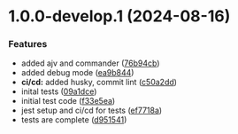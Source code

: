 # 1.0.0-develop.1 (2024-08-16)


### Features

* added ajv and commander ([76b94cb](https://github.com/Siddharth9890/graphql-sdk-generator/commit/76b94cb18f4417ae46655a574b6fcc66d2d0397e))
* added debug mode ([ea9b844](https://github.com/Siddharth9890/graphql-sdk-generator/commit/ea9b8445295b066c6310545593a46d7e0d9d1cab))
* **ci/cd:** added husky, commit lint ([c50a2dd](https://github.com/Siddharth9890/graphql-sdk-generator/commit/c50a2ddf6bbc68f128458685667fff3c9a279a2d))
* inital tests ([09a1dce](https://github.com/Siddharth9890/graphql-sdk-generator/commit/09a1dce430ba38212db6ede98a27e699927526b5))
* initial test code ([f33e5ea](https://github.com/Siddharth9890/graphql-sdk-generator/commit/f33e5ea48099421f8321697641caa81c4d9f592f))
* jest setup and ci/cd for tests ([ef7718a](https://github.com/Siddharth9890/graphql-sdk-generator/commit/ef7718a66ce968587bdbfd5751efaca2c81d1fed))
* tests are complete ([d951541](https://github.com/Siddharth9890/graphql-sdk-generator/commit/d9515413fb64c796e90ba227d6c9bd2b6155a8b1))
